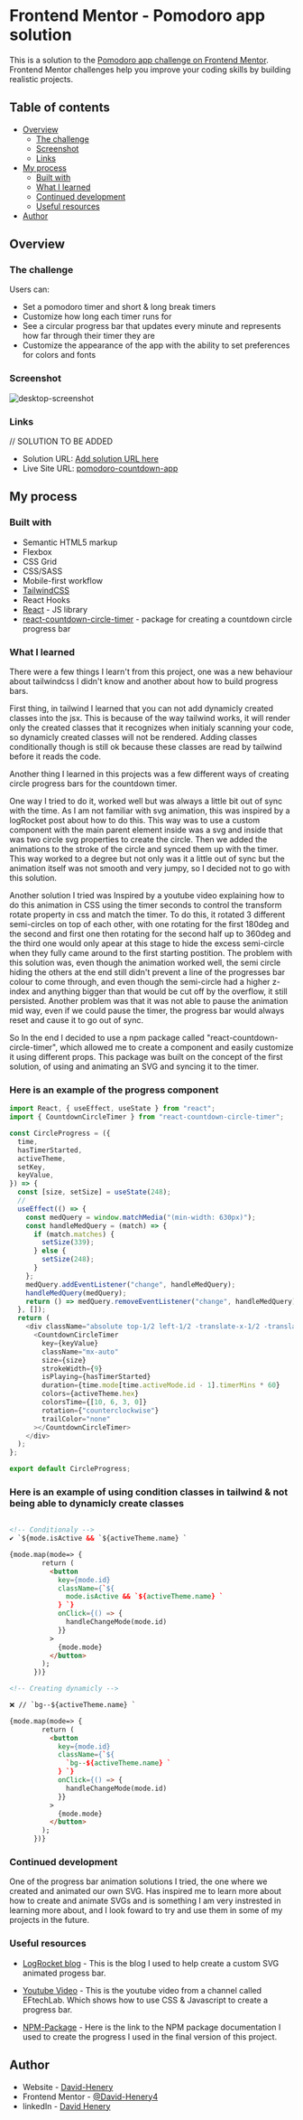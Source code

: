 # Frontend Mentor - Pomodoro app solution

This is a solution to the [Pomodoro app challenge on Frontend Mentor](https://www.frontendmentor.io/challenges/pomodoro-app-KBFnycJ6G). Frontend Mentor challenges help you improve your coding skills by building realistic projects.

## Table of contents

- [Overview](#overview)
  - [The challenge](#the-challenge)
  - [Screenshot](#screenshot)
  - [Links](#links)
- [My process](#my-process)
  - [Built with](#built-with)
  - [What I learned](#what-i-learned)
  - [Continued development](#continued-development)
  - [Useful resources](#useful-resources)
- [Author](#author)

## Overview

### The challenge

Users can:

- Set a pomodoro timer and short & long break timers
- Customize how long each timer runs for
- See a circular progress bar that updates every minute and represents how far through their timer they are
- Customize the appearance of the app with the ability to set preferences for colors and fonts

### Screenshot

![desktop-screenshot](./screenshot/Screenshot-desktop.png)

### Links

// SOLUTION TO BE ADDED

- Solution URL: [Add solution URL here](https://your-solution-url.com)
- Live Site URL: [pomodoro-countdown-app](https://pomodoro-countdown-app.netlify.app)

## My process

### Built with

- Semantic HTML5 markup
- Flexbox
- CSS Grid
- CSS/SASS
- Mobile-first workflow
- [TailwindCSS](https://tailwindcss.com)
- React Hooks
- [React](https://reactjs.org/) - JS library
- [react-countdown-circle-timer](https://www.npmjs.com/package/react-countdown-circle-timer) - package for creating a countdown circle progress bar

### What I learned

There were a few things I learn't from this project, one was a new behaviour about tailwindcss I didn't know and another about how to build progress bars.

First thing, in tailwind I learned that you can not add dynamicly created classes into the jsx. This is because of the way tailwind works, it will render only the created classes that it recognizes when initialy scanning your code, so dynamicly created classes will not be rendered. Adding classes conditionally though is still ok because these classes are read by tailwind before it reads the code.

Another thing I learned in this projects was a few different ways of creating circle progress bars for the countdown timer.

One way I tried to do it, worked well but was always a little bit out of sync with the time. As I am not familiar with svg animation, this was inspired by a logRocket post about how to do this. This way was to use a custom component with the main parent element inside was a svg and inside that was two circle svg properties to create the circle. Then we added the animations to the stroke of the circle and synced them up with the timer. This way worked to a degree but not only was it a little out of sync but the animation itself was not smooth and very jumpy, so I decided not to go with this solution.

Another solution I tried was Inspired by a youtube video explaining how to do this animation in CSS using the timer seconds to control the transform rotate property in css and match the timer. To do this, it rotated 3 different semi-circles on top of each other, with one rotating for the first 180deg and the second and first one then rotating for the second half up to 360deg and the third one would only apear at this stage to hide the excess semi-circle when they fully came around to the first starting postition. The problem with this solution was, even though the animation worked well, the semi circle hiding the others at the end still didn't prevent a line of the progresses bar colour to come through, and even though the semi-circle had a higher z-index and anything bigger than that would be cut off by the overflow, it still persisted. Another problem was that it was not able to pause the animation mid way, even if we could pause the timer, the progress bar would always reset and cause it to go out of sync.

So In the end I decided to use a npm package called "react-countdown-circle-timer", which allowed me to create a component and easily customize it using different props. This package was built on the concept of the first solution, of using and animating an SVG and syncing it to the timer.

### Here is an example of the progress component

```js
import React, { useEffect, useState } from "react";
import { CountdownCircleTimer } from "react-countdown-circle-timer";

const CircleProgress = ({
  time,
  hasTimerStarted,
  activeTheme,
  setKey,
  keyValue,
}) => {
  const [size, setSize] = useState(248);
  //
  useEffect(() => {
    const medQuery = window.matchMedia("(min-width: 630px)");
    const handleMedQuery = (match) => {
      if (match.matches) {
        setSize(339);
      } else {
        setSize(248);
      }
    };
    medQuery.addEventListener("change", handleMedQuery);
    handleMedQuery(medQuery);
    return () => medQuery.removeEventListener("change", handleMedQuery);
  }, []);
  return (
    <div className="absolute top-1/2 left-1/2 -translate-x-1/2 -translate-y-1/2">
      <CountdownCircleTimer
        key={keyValue}
        className="mx-auto"
        size={size}
        strokeWidth={9}
        isPlaying={hasTimerStarted}
        duration={time.mode[time.activeMode.id - 1].timerMins * 60}
        colors={activeTheme.hex}
        colorsTime={[10, 6, 3, 0]}
        rotation={"counterclockwise"}
        trailColor="none"
      ></CountdownCircleTimer>
    </div>
  );
};

export default CircleProgress;
```

### Here is an example of using condition classes in tailwind & not being able to dynamicly create classes

```html

<!-- Conditionaly -->
✔ `${mode.isActive && `${activeTheme.name} `

{mode.map(mode=> {
        return (
          <button
            key={mode.id}
            className={`${
              mode.isActive && `${activeTheme.name} `
            } `}
            onClick={() => {
              handleChangeMode(mode.id)
            }}
          >
            {mode.mode}
          </button>
        );
      })}

<!-- Creating dynamicly -->

❌ // `bg--${activeTheme.name} `

{mode.map(mode=> {
        return (
          <button
            key={mode.id}
            className={`${
              `bg--${activeTheme.name} `
            } `}
            onClick={() => {
              handleChangeMode(mode.id)
            }}
          >
            {mode.mode}
          </button>
        );
      })}
```


### Continued development

One of the progress bar animation solutions I tried, the one where we created and animated our own SVG. Has inspired me to learn more about how to create and animate SVGs and is something I am very instrested in learning more about, and I look foward to try and use them in some of my projects in the future.

### Useful resources

- [LogRocket blog](https://blog.logrocket.com/build-svg-circular-progress-component-react-hooks) - This is the blog I used to help create a custom SVG animated progess bar.

- [Youtube Video](https://www.youtube.com/watch?v=uHVPAcaW1VQ) - This is the youtube video from a channel called EFtechLab. Which shows how to use CSS & Javascript to create a progress bar.

- [NPM-Package](https://www.npmjs.com/package/react-countdown-circle-timer) - Here is the link to the NPM package documentation I used to create the progress I used in the final version of this project.


## Author

- Website - [David-Henery](https://www.djhwebdevelopment.com)
- Frontend Mentor - [@David-Henery4](https://www.frontendmentor.io/profile/David-Henery4)
- linkedIn - [David Henery](https://www.linkedin.com/in/david-henery-725458241)
